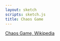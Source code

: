 ```yaml
---
layout: sketch
scripts: sketch.js
title: Chaos Game
---
```


[Chaos Game, Wikipedia](https://en.wikipedia.org/wiki/Chaos_game)

